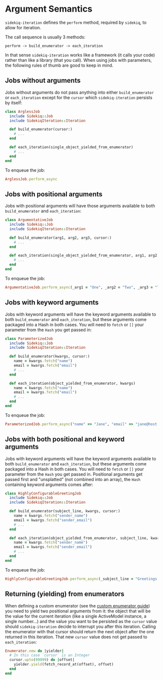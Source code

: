 # Argument Semantics

`sidekiq-iteration` defines the `perform` method, required by `sidekiq`, to allow for iteration.

The call sequence is usually 3 methods:

`perform -> build_enumerator -> each_iteration`

In that sense `sidekiq-iteration` works like a framework (it calls your code) rather than like a library (that you call). When using jobs with parameters, the following rules of thumb are good to keep in mind.

## Jobs without arguments

Jobs without arguments do not pass anything into either `build_enumerator` or `each_iteration` except for the `cursor` which `sidekiq-iteration` persists by itself:

```ruby
class ArglessJob
  include Sidekiq::Job
  include SidekiqIteration::Iteration

  def build_enumerator(cursor:)
    # ...
  end

  def each_iteration(single_object_yielded_from_enumerator)
    # ...
  end
end
```

To enqueue the job:

```ruby
ArglessJob.perform_async
```

## Jobs with positional arguments

Jobs with positional arguments will have those arguments available to both `build_enumerator` and `each_iteration`:

```ruby
class ArgumentativeJob
  include Sidekiq::Job
  include SidekiqIteration::Iteration

  def build_enumerator(arg1, arg2, arg3, cursor:)
    # ...
  end

  def each_iteration(single_object_yielded_from_enumerator, arg1, arg2, arg3)
    # ...
  end
end
```

To enqueue the job:

```ruby
ArgumentativeJob.perform_async(_arg1 = "One", _arg2 = "Two", _arg3 = "Three")
```

## Jobs with keyword arguments

Jobs with keyword arguments will have the keyword arguments available to both `build_enumerator` and `each_iteration`, but these arguments come packaged into a Hash in both cases. You will need to `fetch` or `[]` your parameter from the `Hash` you get passed in:

```ruby
class ParameterizedJob
  include Sidekiq::Job
  include SidekiqIteration::Iteration

  def build_enumerator(kwargs, cursor:)
    name = kwargs.fetch("name")
    email = kwargs.fetch("email")
    # ...
  end

  def each_iteration(object_yielded_from_enumerator, kwargs)
    name = kwargs.fetch("name")
    email = kwargs.fetch("email")
    # ...
  end
end
```

To enqueue the job:

```ruby
ParameterizedJob.perform_async("name" => "Jane", "email" => "jane@host.example")
```

## Jobs with both positional and keyword arguments

Jobs with keyword arguments will have the keyword arguments available to both `build_enumerator` and `each_iteration`, but these arguments come packaged into a Hash in both cases. You will need to `fetch` or `[]` your parameter from the `Hash` you get passed in. Positional arguments get passed first and "unsplatted" (not combined into an array), the `Hash` containing keyword arguments comes after:

```ruby
class HighlyConfigurableGreetingJob
  include Sidekiq::Job
  include SidekiqIteration::Iteration

  def build_enumerator(subject_line, kwargs, cursor:)
    name = kwargs.fetch("sender_name")
    email = kwargs.fetch("sender_email")
    # ...
  end

  def each_iteration(object_yielded_from_enumerator, subject_line, kwargs)
    name = kwargs.fetch("sender_name")
    email = kwargs.fetch("sender_email")
    # ...
  end
end
```

To enqueue the job:

```ruby
HighlyConfigurableGreetingJob.perform_async(_subject_line = "Greetings everybody!", "sender_name" => "Jane", "sender_email" => "jane@host.example")
```

## Returning (yielding) from enumerators

When defining a custom enumerator (see the [custom enumerator guide](custom-enumerator.md)) you need to yield two positional arguments from it: the object that will be the value for the current iteration (like a single ActiveModel instance, a single number...) and the value you want to be persisted as the `cursor` value should `sidekiq-iteration` decide to interrupt you after this iteration. Calling the enumerator with that cursor should return the next object after the one returned in this iteration. That new `cursor` value does not get passed to `each_iteration`:

```ruby
Enumerator.new do |yielder|
  # In this case `cursor` is an Integer
  cursor.upto(99999) do |offset|
    yielder.yield(fetch_record_at(offset), offset)
  end
end
```
